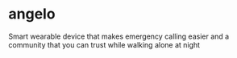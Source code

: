 # angelo

Smart wearable device that makes emergency calling easier and a community that you can trust while walking alone at night
